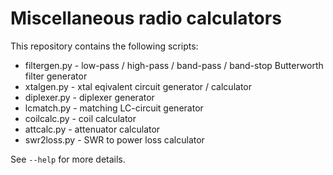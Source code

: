 # Miscellaneous radio calculators

This repository contains the following scripts:

* filtergen.py - low-pass / high-pass / band-pass / band-stop Butterworth filter generator
* xtalgen.py - xtal eqivalent circuit generator / calculator
* diplexer.py - diplexer generator
* lcmatch.py - matching LC-circuit generator
* coilcalc.py - coil calculator
* attcalc.py - attenuator calculator
* swr2loss.py - SWR to power loss calculator

See `--help` for more details.
